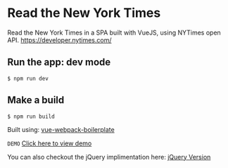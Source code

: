 # Read the New York Times

Read the New York Times in a SPA built with VueJS, using NYTimes open API.
https://developer.nytimes.com/

## Run the app: dev mode
```
$ npm run dev
```

## Make a build
```
$ npm run build
```

Built using: [vue-webpack-boilerplate](https://github.com/vuejs-templates/webpack)

`DEMO` [Click here to view demo](http://themwebs.me/labs/nytimes-vuejs/)

You can also checkout the jQuery implimentation here: [jQuery Version](https://github.com/manidf/nytimes-jquery)
